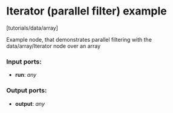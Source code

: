 # Iterator (parallel filter) example

[tutorials/data/array]

Example node, that demonstrates parallel filtering with the data/array/Iterator node over an array

### Input ports:

* __run__: _any_



### Output ports:

* __output__: _any_



